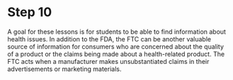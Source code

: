 # Step 10

A goal for these lessons is for students to be able to find information about health issues. In addition to the FDA, the FTC can be another valuable source of information for consumers who are concerned about the quality of a product or the claims being made about a health-related product. The FTC acts when a manufacturer makes unsubstantiated claims in their advertisements or marketing materials. 